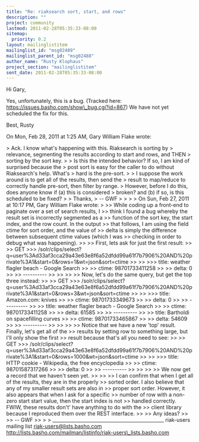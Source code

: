 ```yaml
---
title: "Re: riaksearch sort, start, and rows"
description: ""
project: community
lastmod: 2011-02-28T05:35:33-08:00
sitemap:
  priority: 0.2
layout: mailinglistitem
mailinglist_id: "msg02489"
mailinglist_parent_id: "msg02488"
author_name: "Rusty Klophaus"
project_section: "mailinglistitem"
sent_date: 2011-02-28T05:35:33-08:00
---
```



Hi Gary,

Yes, unfortunately, this is a bug. (Tracked here:
https://issues.basho.com/show\_bug.cgi?id=867) We have not yet scheduled the
fix for this.

Best,
Rusty

On Mon, Feb 28, 2011 at 1:25 AM, Gary William Flake  wrote:

&gt; Ack. I know what's happening with this. Riaksearch is sorting by
&gt; relevance, segmenting the results according to start and rows, and THEN
&gt; sorting by the sort key.
&gt;
&gt; Is this the intended behavior? If so, I am kind of surprised because the
&gt; post sort is easy for the caller to do without Riaksearch's help. What's
&gt; hard is the pre-sort.
&gt;
&gt; I suppose the work around is to get all of the results, then send the
&gt; result to map/reduce to correctly handle pre-sort, then filter by range.
&gt; However, before I do this, does anyone know if (a) this is considered
&gt; broken? and (b) if so, is this scheduled to be fixed?
&gt;
&gt; Thanks,
&gt; -- GWF
&gt;
&gt;
&gt;
&gt; On Sun, Feb 27, 2011 at 10:17 PM, Gary William Flake wrote:
&gt;
&gt;&gt; While coding up a front-end to paginate over a set of search results, I
&gt;&gt; think I found a bug whereby the result set is incorrectly segmented as a
&gt;&gt; function of the sort key, the start index, and the row count. In the output
&gt;&gt; that follows, I am using the field ctime for sort order, and the value of
&gt;&gt; delta is simply the difference between subsequent ctime values (which I was
&gt;&gt; checking in order to debug what was happening).
&gt;&gt;
&gt;&gt; First, lets ask for just the first result:
&gt;&gt;
&gt;&gt; GET
&gt;&gt;&gt; /solr/clips/select?q=user%3Ad33af3cca29a43e63e8f6a52dfdd99a61f7b7906%20AND%20private%3A1&start=0&rows=1&wt=json&sort=ctime
&gt;&gt;
&gt;&gt;
&gt;&gt;&gt; title: weather flagler beach - Google Search
&gt;&gt;
&gt;&gt; ctime: 98701733411258
&gt;&gt;
&gt;&gt; delta: 0
&gt;&gt;
&gt;&gt; ----------
&gt;&gt;
&gt;&gt;
&gt;&gt;
&gt;&gt; Now, let's do the same query, but get the top three instead:
&gt;&gt;
&gt;&gt; GET
&gt;&gt;&gt; /solr/clips/select?q=user%3Ad33af3cca29a43e63e8f6a52dfdd99a61f7b7906%20AND%20private%3A1&start=0&rows=3&wt=json&sort=ctime
&gt;&gt;
&gt;&gt;
&gt;&gt;&gt; title: Amazon.com: knives
&gt;&gt;
&gt;&gt; ctime: 98701733349673
&gt;&gt;
&gt;&gt; delta: 0
&gt;&gt;
&gt;&gt; ----------
&gt;&gt;
&gt;&gt; title: weather flagler beach - Google Search
&gt;&gt;
&gt;&gt; ctime: 98701733411258
&gt;&gt;
&gt;&gt; delta: 61585
&gt;&gt;
&gt;&gt; ----------
&gt;&gt;
&gt;&gt; title: Bartholdi on spacefilling curves
&gt;&gt;
&gt;&gt; ctime: 98701733465867
&gt;&gt;
&gt;&gt; delta: 54609
&gt;&gt;
&gt;&gt; ----------
&gt;&gt;
&gt;&gt;
&gt;&gt;
&gt;&gt; Notice that we have a new 'top' result. Finally, let's get all of the
&gt;&gt; results by setting row to something large, but I'll only show the first
&gt;&gt; result because that's all you need to see:
&gt;&gt;
&gt;&gt; GET
&gt;&gt;&gt; /solr/clips/select?q=user%3Ad33af3cca29a43e63e8f6a52dfdd99a61f7b7906%20AND%20private%3A1&start=0&rows=1000&wt=json&sort=ctime
&gt;&gt;
&gt;&gt;
&gt;&gt;&gt; title: HTTP cookie - Wikipedia, the free encyclopedia
&gt;&gt;
&gt;&gt; ctime: 98701587317266
&gt;&gt;
&gt;&gt; delta: 0
&gt;&gt;
&gt;&gt; ----------
&gt;&gt;
&gt;&gt;
&gt;&gt;
&gt;&gt; We now get a record that we haven't seen yet.
&gt;&gt;
&gt;&gt;
&gt;&gt; I can confirm that when I get all of the results, they are in the properly
&gt;&gt; sorted order. I also believe that any of my smaller result sets are also in
&gt;&gt; proper sort order. However, it also appears that when I ask for a specific
&gt;&gt; number of row with a non-zero start start value, then the start index is not
&gt;&gt; handled correctly. FWIW, these results don't' have anything to do with the
&gt;&gt; client library because I reproduced them over the REST interface.
&gt;&gt;
&gt;&gt; Any ideas?
&gt;&gt;
&gt;&gt; -- GWF
&gt;&gt;
&gt;
&gt;
\_\_\_\_\_\_\_\_\_\_\_\_\_\_\_\_\_\_\_\_\_\_\_\_\_\_\_\_\_\_\_\_\_\_\_\_\_\_\_\_\_\_\_\_\_\_\_
riak-users mailing list
riak-users@lists.basho.com
http://lists.basho.com/mailman/listinfo/riak-users\_lists.basho.com

